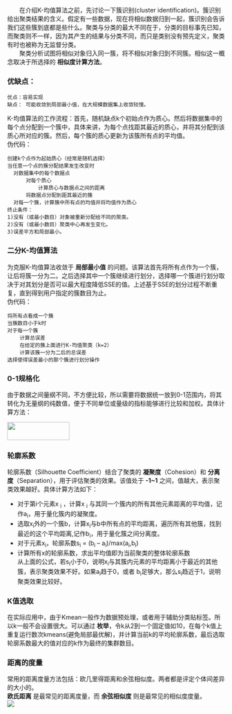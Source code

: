 &emsp;&emsp;在介绍K-均值算法之前，先讨论一下簇识别(cluster identification)。簇识别给出聚类结果的含义。假定有一些数据，现在将相似数据归到一起，簇识别会告诉我们这些簇到底都是些什么。聚类与分类的最大不同在于，分类的目标事先已知，而聚类则不一样，因为其产生的结果与分类不同，而只是类别没有预先定义，聚类有时也被称为无监督分类。  
&emsp;&emsp;聚类分析试图将相似对象归入同一簇，将不相似对象归到不同簇。相似这一概念取决于所选择的 **相似度计算方法**。  

### 优缺点：
```
优点：容易实现  
缺点： 可能收敛到局部最小值，在大规模数据集上收敛较慢。
```

K-均值算法的工作流程：首先，随机缺点k个初始点作为质心。然后将数据集中的每个点分配到一个簇中，具体来讲，为每个点找距其最近的质心，并将其分配到该质心所对应的簇。然后，每个簇的质心更新为该簇所有点的平均值。  
伪代码：  
```
创建k个点作为起始质心（经常是随机选择）
当任意一个点的簇分配结果发生改变时
  对数据集中的每个数据点
      对每个质心
          计算质心与数据点之间的距离
      将数据点分配到距其最近的簇
  对每一个簇，计算簇中所有点的均值并将均值作为质心
终止条件：
1)没有（或最小数目）对象被重新分配给不同的聚类。
2)没有（或最小数目）聚类中心再发生变化。
3)误差平方和局部最小。
```

### 二分K-均值算法

为克服K-均值算法收敛于 **局部最小值** 的问题。该算法首先将所有点作为一个簇，让后将簇一分为二。之后选择其中一个簇继续进行划分，选择哪一个簇进行划分取决于对其划分是否可以最大程度降低SSE的值。上述基于SSE的划分过程不断重复，直到得到用户指定的簇数目为止。  
伪代码：  
```
将所有点看成一个簇
当簇数目小于k时
对于每一个簇
    计算总误差
    在给定的簇上面进行K-均值聚类（k=2）
    计算该簇一分为二后的总误差
选择使得误差最小的那个簇进行划分操作
```

### 0-1规格化

由于数据之间量纲不同，不方便比较，所以需要将数据统一放到0-1范围内，将其转化为无量纲的纯数值，便于不同单位或量级的指标能够进行比较和加权。具体计算方法：

<img src="https://images0.cnblogs.com/blog/349490/201404/041358247506054.gif" width="144" height="42">  

### 轮廓系数

轮廓系数（Silhouette Coefficient）结合了聚类的 **凝聚度**（Cohesion）和 **分离度**（Separation），用于评估聚类的效果。该值处于 **-1~1** 之间，值越大，表示聚类效果越好。具体计算方法如下：   
* 对于第i个元素x <sub>i</sub> ，计算x <sub>i</sub> 与其同一个簇内的所有其他元素距离的平均值，记作a<sub>i</sub>，用于量化簇内的凝聚度。  
* 选取x<sub>i</sub>外的一个簇b，计算x<sub>i</sub>与b中所有点的平均距离，遍历所有其他簇，找到最近的这个平均距离,记作b<sub>i</sub>，用于量化簇之间分离度。   
* 对于元素x<sub>i</sub>，轮廓系数s<sub>i</sub> = (b<sub>i</sub> – a<sub>i</sub>)/max(a<sub>i</sub>,b<sub>i</sub>)   
* 计算所有x的轮廓系数，求出平均值即为当前聚类的整体轮廓系数   
从上面的公式，若s<sub>i</sub>小于0，说明x<sub>i</sub>与其簇内元素的平均距离小于最近的其他簇，表示聚类效果不好。如果a<sub>i</sub>趋于0，或者
b<sub>i</sub>足够大，那么s<sub>i</sub>趋近于1，说明聚类效果比较好。   

### K值选取

在实际应用中，由于Kmean一般作为数据预处理，或者用于辅助分类贴标签。所以k一般不会设置很大。可以通过 **枚举**，令k从2到一个固定值如10，在每个k值上重复运行数次kmeans(避免局部最优解)，并计算当前k的平均轮廓系数，最后选取轮廓系数最大的值对应的k作为最终的集群数目。  

### 距离的度量

常用的距离度量方法包括：欧几里得距离和余弦相似度。两者都是评定个体间差异的大小的。   
**欧氏距离** 是最常见的距离度量，而 **余弦相似度** 则是最常见的相似度度量。  
<img src="https://img-blog.csdn.net/20161218152146962?watermark/2/text/aHR0cDovL2Jsb2cuY3Nkbi5uZXQvdGFveWFucWk4OTMy/font/5a6L5L2T/fontsize/400/fill/I0JBQkFCMA==/dissolve/70/gravity/SouthEast" >

 

 
